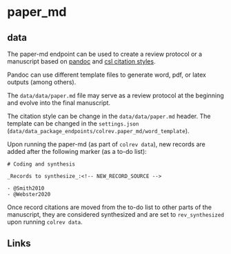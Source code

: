 # paper_md

## data

<!--
Note: This document is currently under development. It will contain the following elements.

- description
- example
-->

The paper-md endpoint can be used to create a review protocol or a manuscript based on [pandoc](https://pandoc.org/) and [csl citation styles](https://citationstyles.org/).

Pandoc can use different template files to generate word, pdf, or latex outputs (among others).

The `data/data/paper.md` file may serve as a review protocol at the beginning and evolve into the final manuscript.

The citation style can be change in the `data/data/paper.md` header. The template can be changed in the `settings.json` (`data/data_package_endpoints/colrev.paper_md/word_template`).

Upon running the paper-md (as part of `colrev data`), new records are added after the following marker (as a to-do list):

```
# Coding and synthesis

_Records to synthesize_:<!-- NEW_RECORD_SOURCE -->

- @Smith2010
- @Webster2020

```
Once record citations are moved from the to-do list to other parts of the manuscript, they are considered synthesized and are set to `rev_synthesized` upon running `colrev data`.

## Links
